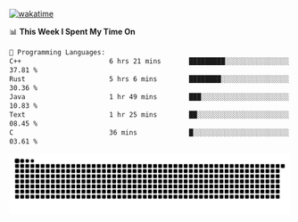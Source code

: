 [![wakatime](https://wakatime.com/badge/user/384f91c6-4eee-411f-8f3b-1b691f58a544.svg)](https://wakatime.com/@384f91c6-4eee-411f-8f3b-1b691f58a544)

<!--START_SECTION:waka-->
📊 **This Week I Spent My Time On** 

```text
💬 Programming Languages: 
C++                      6 hrs 21 mins       █████████░░░░░░░░░░░░░░░░   37.81 % 
Rust                     5 hrs 6 mins        ████████░░░░░░░░░░░░░░░░░   30.36 % 
Java                     1 hr 49 mins        ███░░░░░░░░░░░░░░░░░░░░░░   10.83 % 
Text                     1 hr 25 mins        ██░░░░░░░░░░░░░░░░░░░░░░░   08.45 % 
C                        36 mins             █░░░░░░░░░░░░░░░░░░░░░░░░   03.61 % 
```


<!--END_SECTION:waka-->

<picture>
  <source media="(prefers-color-scheme: dark)" srcset="https://raw.githubusercontent.com/fuwx295/fuwx295/output/github-contribution-grid-snake-dark.svg">
  <source media="(prefers-color-scheme: light)" srcset="https://raw.githubusercontent.com/fuwx295/fuwx295/output/github-contribution-grid-snake.svg">
  <img alt="github contribution grid snake animation" src="https://raw.githubusercontent.com/fuwx295/fuwx295/output/github-contribution-grid-snake.svg">
</picture>
